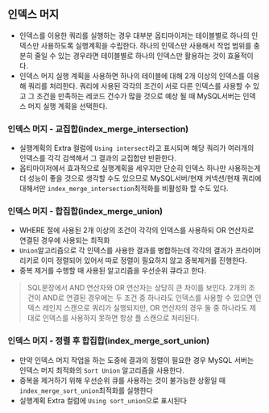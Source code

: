 ## 인덱스 머지
- 인덱스를 이용한 쿼리를 실행하는 경우 대부분 옵티마이저는 테이블별로 하나의 인덱스만 사용하도록 실행계획을 수립한다. 하나의 인덱스만 사용해서 작업 범위를 충분히 줄일 수 있는 경우라면 테이블별로 하나의 인덱스만 활용하는 것이 효율적이다.
- 인덱스 머지 실행 계획을 사용하면 하나의 테이블에 대해 2개 이상의 인덱스를 이용해 쿼리를 처리한다. 쿼리에 사용된 각각의 조건이 서로 다른 인덱스를 사용할 수 있고 그 조건을 만족하는 레코드 건수가 많을 것으로 예상 될 때 MySQL서버는 인덱스 머지 실행 계획을 선택한다.

### 인덱스 머지 - 교집합(index_merge_intersection)
- 실행계획의 Extra 컬럼에 `Using intersect`라고 표시되며 해당 쿼리가 여러개의 인덱스를 각각 검색해서 그 결과의 교집합만 반환한다.
- 옵티마이저에서 효과적으로 실행계획을 세우지만 단순히 인덱스 하나만 사용하는게 더 성능이 좋을 것으로 생각할 수도 있으므로 MySQL서버/현재 커넥션/현재 쿼리에 대해서만 `index_merge_intersection`최적화를 비활성화 할 수도 있다.

### 인덱스 머지 - 합집합(index_merge_union)
- WHERE 절에 사용된 2개 이상의 조건이 각각의 인덱스를 사용하되 OR 연산자로 연결된 경우에 사용되는 최적화
- `Union`알고리즘으로 각 인덱스를 사용한 결과를 병합하는데 각각의 결과가 프라이머리키로 이미 정렬되어 있어서 따로 정렬이 필요하지 않고 중복제거를 진행한다.
- 중복 제거를 수행할 때 사용된 알고리즘을 우선순위 큐라고 한다.

> SQL문장에서 AND 연산자와 OR 연산자는 상당히 큰 차이를 보인다. 2개의 조건이 AND로 연결된 경우에는 두 조건 중 하나라도 인덱스를 사용할 수 있으면 인덱스 레인지 스캔으로 쿼리가 실행되지만, OR 연산자의 경우 둘 중 하나라도 제대로 인덱스를 사용하지 못하면 항상 플 스캔으로 처리된다.

### 인덱스 머지 - 정렬 후 합집합(index_merge_sort_union)
- 만약 인덱스 머지 작업을 하는 도중에 결과의 정렬이 필요한 경우 MySQL 서버는 인덱스 머지 최적화의 `Sort Union` 알고리즘을 사용한다.
- 중복을 제거하기 위해 우선순위 큐를 사용하는 것이 불가능한 상황일 때 `index_merge_sort_union`최적화를 실행한다
- 실행계획 Extra 컬럼에 `Using sort_union`으로 표시된다
